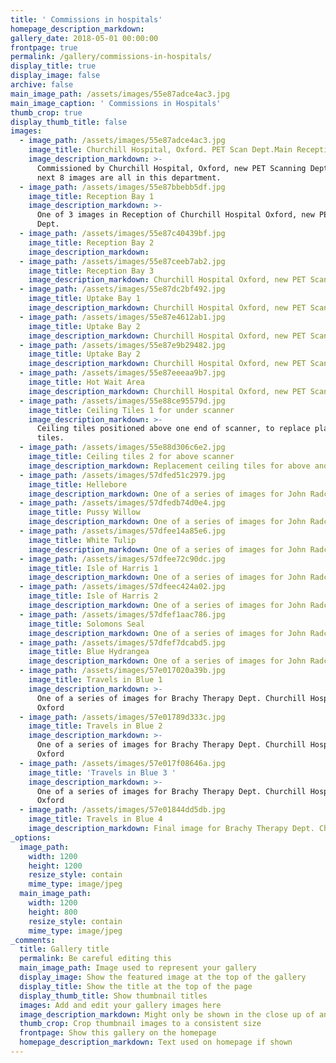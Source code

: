 ```yaml
---
title: ' Commissions in hospitals'
homepage_description_markdown:
gallery_date: 2018-05-01 00:00:00
frontpage: true
permalink: /gallery/commissions-in-hospitals/
display_title: true
display_image: false
archive: false
main_image_path: /assets/images/55e87adce4ac3.jpg
main_image_caption: ' Commissions in Hospitals'
thumb_crop: true
display_thumb_title: false
images:
  - image_path: /assets/images/55e87adce4ac3.jpg
    image_title: Churchill Hospital, Oxford. PET Scan Dept.Main Reception piece
    image_description_markdown: >-
      Commissioned by Churchill Hospital, Oxford, new PET Scanning Dept. The
      next 8 images are all in this department.
  - image_path: /assets/images/55e87bbebb5df.jpg
    image_title: Reception Bay 1
    image_description_markdown: >-
      One of 3 images in Reception of Churchill Hospital Oxford, new PET Scan
      Dept.
  - image_path: /assets/images/55e87c40439bf.jpg
    image_title: Reception Bay 2
    image_description_markdown:
  - image_path: /assets/images/55e87ceeb7ab2.jpg
    image_title: Reception Bay 3
    image_description_markdown: Churchill Hospital Oxford, new PET Scan Dept.
  - image_path: /assets/images/55e87dc2bf492.jpg
    image_title: Uptake Bay 1
    image_description_markdown: Churchill Hospital Oxford, new PET Scan Dept.
  - image_path: /assets/images/55e87e4612ab1.jpg
    image_title: Uptake Bay 2
    image_description_markdown: Churchill Hospital Oxford, new PET Scan Dept.
  - image_path: /assets/images/55e87e9b29482.jpg
    image_title: Uptake Bay 2
    image_description_markdown: Churchill Hospital Oxford, new PET Scan Dept.
  - image_path: /assets/images/55e87eeeaa9b7.jpg
    image_title: Hot Wait Area
    image_description_markdown: Churchill Hospital Oxford, new PET Scan Dept.
  - image_path: /assets/images/55e88ce95579d.jpg
    image_title: Ceiling Tiles 1 for under scanner
    image_description_markdown: >-
      Ceiling tiles positioned above one end of scanner, to replace plain white
      tiles.
  - image_path: /assets/images/55e88d306c6e2.jpg
    image_title: Ceiling tiles 2 for above scanner
    image_description_markdown: Replacement ceiling tiles for above another end of scanner.
  - image_path: /assets/images/57dfed51c2979.jpg
    image_title: Hellebore
    image_description_markdown: One of a series of images for John Radcliffe Hospital Mortuary. Oxford
  - image_path: /assets/images/57dfedb74d0e4.jpg
    image_title: Pussy Willow
    image_description_markdown: One of a series of images for John Radcliffe Hospital Mortuary. Oxford
  - image_path: /assets/images/57dfee14a85e6.jpg
    image_title: White Tulip
    image_description_markdown: One of a series of images for John Radcliffe Hospital Mortuary. Oxford
  - image_path: /assets/images/57dfee72c90dc.jpg
    image_title: Isle of Harris 1
    image_description_markdown: One of a series of images for John Radcliffe Hospital Mortuary. Oxford
  - image_path: /assets/images/57dfeec424a02.jpg
    image_title: Isle of Harris 2
    image_description_markdown: One of a series of images for John Radcliffe Hospital Mortuary. Oxford
  - image_path: /assets/images/57dfef1aac786.jpg
    image_title: Solomons Seal
    image_description_markdown: One of a series of images for John Radcliffe Hospital Mortuary. Oxford
  - image_path: /assets/images/57dfef7dcabd5.jpg
    image_title: Blue Hydrangea
    image_description_markdown: One of a series of images for John Radcliffe Hospital Mortuary. Oxford
  - image_path: /assets/images/57e017020a39b.jpg
    image_title: Travels in Blue 1
    image_description_markdown: >-
      One of a series of images for Brachy Therapy Dept. Churchill Hospital,
      Oxford
  - image_path: /assets/images/57e01789d333c.jpg
    image_title: Travels in Blue 2
    image_description_markdown: >-
      One of a series of images for Brachy Therapy Dept. Churchill Hospital,
      Oxford
  - image_path: /assets/images/57e017f08646a.jpg
    image_title: 'Travels in Blue 3 '
    image_description_markdown: >-
      One of a series of images for Brachy Therapy Dept. Churchill Hospital,
      Oxford
  - image_path: /assets/images/57e01844dd5db.jpg
    image_title: Travels in Blue 4
    image_description_markdown: Final image for Brachy Therapy Dept. Churchill Hospital, Oxford
_options:
  image_path:
    width: 1200
    height: 1200
    resize_style: contain
    mime_type: image/jpeg
  main_image_path:
    width: 1200
    height: 800
    resize_style: contain
    mime_type: image/jpeg
_comments:
  title: Gallery title
  permalink: Be careful editing this
  main_image_path: Image used to represent your gallery
  display_image: Show the featured image at the top of the gallery
  display_title: Show the title at the top of the page
  display_thumb_title: Show thumbnail titles
  images: Add and edit your gallery images here
  image_description_markdown: Might only be shown in the close up of an image
  thumb_crop: Crop thumbnail images to a consistent size
  frontpage: Show this gallery on the homepage
  homepage_description_markdown: Text used on homepage if shown
---
```



